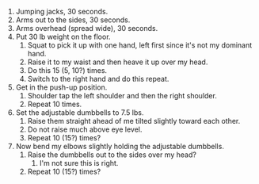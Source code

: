 1. Jumping jacks, 30 seconds.
2. Arms out to the sides, 30 seconds.
3. Arms overhead (spread wide), 30 seconds.
4. Put 30 lb weight on the floor.
	1. Squat to pick it up with one hand, left first since it's not my dominant hand.
	2. Raise it to my waist and then heave it up over my head.
	3. Do this 15 (5, 10?) times.
	4. Switch to the right hand and do this repeat.
5. Get in the push-up position.
	1. Shoulder tap the left shoulder and then the right shoulder.
	2. Repeat 10 times.
6. Set the adjustable dumbbells to 7.5 lbs.
	1. Raise them straight ahead of me tilted slightly toward each other.
	2. Do not raise much above eye level.
	3. Repeat 10 (15?) times?
7. Now bend my elbows slightly holding the adjustable dumbbells.
	1. Raise the dumbbells out to the sides over my head?
		1. I'm not sure this is right.
	2. Repeat 10 (15?) times?
